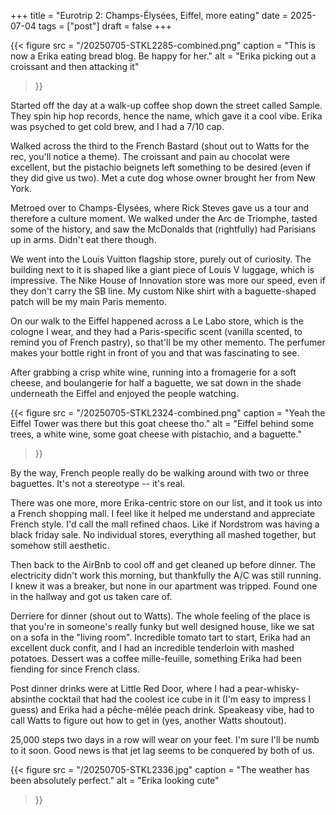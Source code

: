 +++
title = "Eurotrip 2: Champs-Élysées, Eiffel, more eating"
date = 2025-07-04
tags = ["post"]
draft = false
+++

{{< 
    figure src = "/20250705-STKL2285-combined.png" 
    caption = "This is now a Erika eating bread blog. Be happy for her." 
    alt = "Erika picking out a croissant and then attacking it"
>}}

Started off the day at a walk-up coffee shop down the street called Sample. They spin hip hop records, hence the name, which gave it a cool vibe. Erika was psyched to get cold brew, and I had a 7/10 cap. 

Walked across the third to the French Bastard (shout out to Watts for the rec, you'll notice a theme). The croissant and pain au chocolat were excellent, but the pistachio beignets left something to be desired (even if they did give us two). Met a cute dog whose owner brought her from New York.

Metroed over to Champs-Élysées, where Rick Steves gave us a tour and therefore a culture moment. We walked under the Arc de Triomphe, tasted some of the history, and saw the McDonalds that (rightfully) had Parisians up in arms. Didn't eat there though. 

We went into the Louis Vuitton flagship store, purely out of curiosity. The building next to it is shaped like a giant piece of Louis V luggage, which is impressive. The Nike House of Innovation store was more our speed, even if they don't carry the SB line. My custom Nike shirt with a baguette-shaped patch will be my main Paris memento. 

On our walk to the Eiffel happened across a Le Labo store, which is the cologne I wear, and they had a Paris-specific scent (vanilla scented, to remind you of French pastry), so that'll be my other memento. The perfumer makes your bottle right in front of you and that was fascinating to see. 

After grabbing a crisp white wine, running into a fromagerie for a soft cheese, and boulangerie for half a baguette, we sat down in the shade underneath the Eiffel and enjoyed the people watching. 

{{< 
    figure src = "/20250705-STKL2324-combined.png" 
    caption = "Yeah the Eiffel Tower was there but this goat cheese tho." 
    alt = "Eiffel behind some trees, a white wine, some goat cheese with pistachio, and a baguette."
>}}

By the way, French people really do be walking around with two or three baguettes. It's not a stereotype -- it's real. 

There was one more, more Erika-centric store on our list, and it took us into a French shopping mall. I feel like it helped me understand and appreciate French style. I'd call the mall refined chaos. Like if Nordstrom was having a black friday sale. No individual stores, everything all mashed together, but somehow still aesthetic. 

Then back to the AirBnb to cool off and get cleaned up before dinner. The electricity didn't work this morning, but thankfully the A/C was still running. I knew it was a breaker, but none in our apartment was tripped. Found one in the hallway and got us taken care of. 

Derriere for dinner (shout out to Watts). The whole feeling of the place is that you're in someone's really funky but well designed house, like we sat on a sofa in the "living room". Incredible tomato tart to start, Erika had an excellent duck confit, and I had an incredible tenderloin with mashed potatoes. Dessert was a coffee mille-feuille, something Erika had been fiending for since French class. 

Post dinner drinks were at Little Red Door, where I had a pear-whisky-absinthe cocktail that had the coolest ice cube in it (I'm easy to impress I guess) and Erika had a pêche-mêlée peach drink. Speakeasy vibe, had to call Watts to figure out how to get in (yes, another Watts shoutout). 

25,000 steps two days in a row will wear on your feet. I'm sure I'll be numb to it soon. Good news is that jet lag seems to be conquered by both of us. 

{{< 
    figure src = "/20250705-STKL2336.jpg" 
    caption = "The weather has been absolutely perfect." 
    alt = "Erika looking cute"
>}}